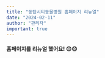 ```yaml
---
title: "동탄시티동물병원 홈페이지 리뉴얼"
date: "2024-02-11"
author: "관리자"
important: true
---
```


#### 홈페이지를 리뉴얼 했어요! 😊😊

